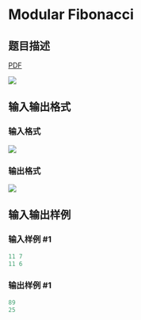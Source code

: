 # Modular Fibonacci

## 题目描述

[problemUrl]: https://uva.onlinejudge.org/index.php?option=com_onlinejudge&Itemid=8&category=14&page=show_problem&problem=1170

[PDF](https://uva.onlinejudge.org/external/102/p10229.pdf)

![](https://cdn.luogu.com.cn/upload/vjudge_pic/UVA10229/af5b624b9fd9de89663e21c0ff50be51a85c714a.png)

## 输入输出格式

### 输入格式

![](https://cdn.luogu.com.cn/upload/vjudge_pic/UVA10229/d2741e44d370eef1621726a5e772006633bca628.png)

### 输出格式

![](https://cdn.luogu.com.cn/upload/vjudge_pic/UVA10229/a19474ad567dd9149a9c2d0a1cf8461395d96591.png)

## 输入输出样例

### 输入样例 #1

```cpp
11 7
11 6
```


### 输出样例 #1

```cpp
89
25
```



